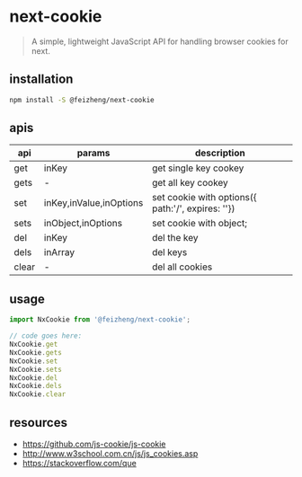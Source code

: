 # next-cookie
> A simple, lightweight JavaScript API for handling browser cookies for next.

## installation
```bash
npm install -S @feizheng/next-cookie
```


## apis
| api   | params                  | description                                       |
| ----- | ----------------------- | ------------------------------------------------- |
| get   | inKey                   | get single key cookey                             |
| gets  | -                       | get all key cookey                                |
| set   | inKey,inValue,inOptions | set cookie with options({ path:'/', expires: ''}) |
| sets  | inObject,inOptions      | set cookie with object;                           |
| del   | inKey                   | del the key                                       |
| dels  | inArray                 | del keys                                          |
| clear | -                       | del all cookies                                   |

## usage
```js
import NxCookie from '@feizheng/next-cookie';

// code goes here:
NxCookie.get
NxCookie.gets
NxCookie.set
NxCookie.sets
NxCookie.del
NxCookie.dels
NxCookie.clear
```

## resources
- https://github.com/js-cookie/js-cookie
- http://www.w3school.com.cn/js/js_cookies.asp
- https://stackoverflow.com/que

